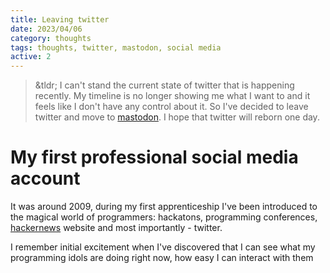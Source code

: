 ```yaml
---
title: Leaving twitter
date: 2023/04/06
category: thoughts
tags: thoughts, twitter, mastodon, social media
active: 2
---
```


> &tldr; I can't stand the current state of twitter that is happening recently. My timeline is no longer showing me what I want to and it feels like I don't have any control about it. So I've decided to leave twitter and move to [mastodon](https://mastodon.social/@lukaszkups). I hope that twitter will reborn one day.

# My first professional social media account

It was around 2009, during my first apprenticeship I've been introduced to the magical world of programmers: hackatons, programming conferences, [hackernews](https://news.ycombinator.com/) website and most importantly - twitter.

I remember initial excitement when I've discovered that I can see what my programming idols are doing right now, how easy I can interact with them
